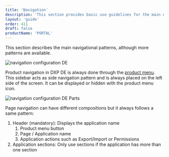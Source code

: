 ```yaml
---
title: 'Navigation'
description: 'This section provides basic use guidelines for the main navigation patterns of the system.'
layout: 'guide'
order: 411
draft: false
productName: 'PORTAL'
---
```


This section describes the main navigational patterns, although more patterns are available.

![navigation configuration DE](/images/lexicon/Navigation.jpg)

Product navigation in DXP DE is always done through the [product menu](../../sidebar/product-menu). This sidebar acts as side navigation pattern and is always placed on the left side of the screen. It can be displayed or hidden with the product menu icon.

![navigation configuration DE Parts](/images/lexicon/NavigationParts.jpg)

Page navigation can have different compositions but it always follows a same pattern:

1. Header (mandatory): Displays the application name
    1. Product menu button
    2. Page / Application name
    3. Application actions such as Export/Import or Permissions
2. Application sections: Only use sections if the application has more than one section
